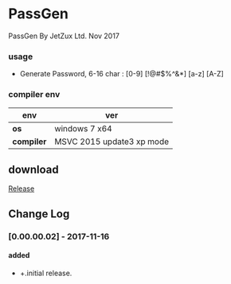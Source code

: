 # PassGen
PassGen By JetZux Ltd. Nov 2017

### usage
- Generate Password, 6-16 char : [0-9] [!@#$%^&*] [a-z] [A-Z]

### compiler env
|env   | ver|
| - | - |
|__os__|windows 7 x64|
|__compiler__|MSVC 2015 update3 xp mode|

## download

[Release](https://github.com/JetDemo/PassGen/tree/master/bin "Release")

## Change Log

### [0.00.00.02] - 2017-11-16
#### added
- +.initial release.
